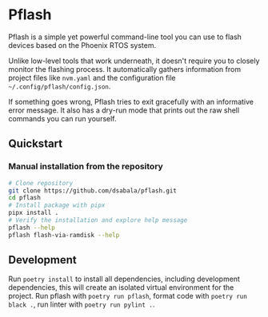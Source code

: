 # Pflash
Pflash is a simple yet powerful command-line tool you can use to flash devices
based on the Phoenix RTOS system.

Unlike low-level tools that work underneath, it doesn't require you
to closely monitor the flashing process. It automatically gathers information
from project files like `nvm.yaml` and the configuration file `~/.config/pflash/config.json`.

If something goes wrong, Pflash tries to exit gracefully with an informative error message.
It also has a dry-run mode that prints out the raw shell commands you can run yourself.

## Quickstart

### Manual installation from the repository
```bash
# Clone repository
git clone https://github.com/dsabala/pflash.git
cd pflash
# Install package with pipx
pipx install .
# Verify the installation and explore help message
pflash --help
pflash flash-via-ramdisk --help
```

## Development
Run `poetry install` to install all dependencies, including development dependencies,
this will create an isolated virtual environment for the project.
Run pflash with `poetry run pflash`, format code with `poetry run black .`, run linter with `poetry run pylint .`.
